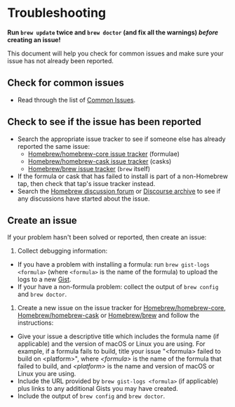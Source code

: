 # Troubleshooting

**Run `brew update` twice and `brew doctor` (and fix all the warnings) *before* creating an issue!**

This document will help you check for common issues and make sure your issue has not already been reported.

## Check for common issues

* Read through the list of [Common Issues](Common-Issues.md).

## Check to see if the issue has been reported

* Search the appropriate issue tracker to see if someone else has already reported the same issue:
  * [Homebrew/homebrew-core issue tracker](https://github.com/Homebrew/homebrew-core/issues) (formulae)
  * [Homebrew/homebrew-cask issue tracker](https://github.com/Homebrew/homebrew-cask/issues) (casks)
  * [Homebrew/brew issue tracker](https://github.com/Homebrew/brew/issues) (`brew` itself)
* If the formula or cask that has failed to install is part of a non-Homebrew tap, then check that tap's issue tracker instead.
* Search the [Homebrew discussion forum](https://github.com/orgs/Homebrew/discussions) or [Discourse archive](https://discourse.brew.sh/) to see if any discussions have started about the issue.

## Create an issue

If your problem hasn't been solved or reported, then create an issue:

1. Collect debugging information:
  * If you have a problem with installing a formula: run `brew gist-logs <formula>` (where `<formula>` is the name of the formula) to upload the logs to a new [Gist](https://gist.github.com).
  * If your have a non-formula problem: collect the output of `brew config` and `brew doctor`.

1. Create a new issue on the issue tracker for [Homebrew/homebrew-core](https://github.com/Homebrew/homebrew-core/issues/new/choose), [Homebrew/homebrew-cask](https://github.com/Homebrew/homebrew-cask/issues/new/choose) or [Homebrew/brew](https://github.com/Homebrew/brew/issues/new/choose) and follow the instructions:
  * Give your issue a descriptive title which includes the formula name (if applicable) and the version of macOS or Linux you are using. For example, if a formula fails to build, title your issue "\<formula> failed to build on \<platform>", where *\<formula>* is the name of the formula that failed to build, and *\<platform>* is the name and version of macOS or Linux you are using.
  * Include the URL provided by `brew gist-logs <formula>` (if applicable) plus links to any additional Gists you may have created.
  * Include the output of `brew config` and `brew doctor`.
